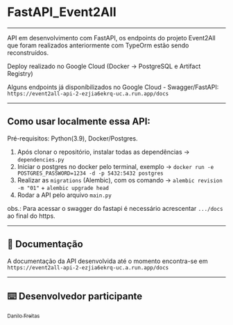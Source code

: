 # FastAPI_Event2All

---

API em desenvolvimento com FastAPI, os endpoints do projeto Event2All que foram realizados anteriormente com TypeOrm estão sendo reconstruídos. 

Deploy realizado no Google Cloud (Docker -> PostgreSQL e Artifact Registry)

Alguns endpoints já disponíbilizados no Google Cloud - Swagger/FastAPI: `https://event2all-api-2-ezjia6ekrq-uc.a.run.app/docs`

---
## Como usar localmente essa API:
Pré-requisitos: Python(3.9), Docker/Postgres.

  1) Após clonar o repositório, instalar todas as dependências -> `dependencies.py`
  2) Iniciar o postgres no docker pelo terminal, exemplo -> `docker run -e POSTGRES_PASSWORD=1234 -d -p 5432:5432 postgres`
  3) Realizar as `migrations` (Alembic), com os comando -> `alembic revision -m "01"` + `alembic upgrade head`
  4) Rodar a API pelo arquivo `main.py`
  
  obs.: Para acessar o swagger do fastapi é necessário acrescentar `.../docs` ao final do https. 
  
---

## :page_with_curl: Documentação

A documentação da API desenvolvida até o momento encontra-se em `https://event2all-api-2-ezjia6ekrq-uc.a.run.app/docs`


---


## :keyboard: Desenvolvedor participante
 
[<sub>Danilo Freitas</sub>](https://github.com/danilojpfreitas)  

